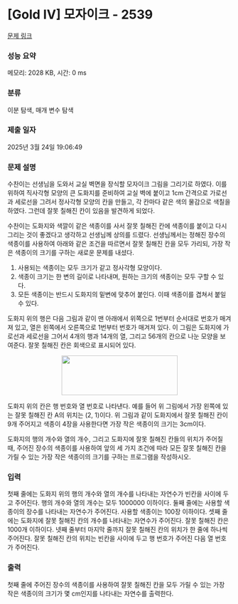 # [Gold IV] 모자이크 - 2539 

[문제 링크](https://www.acmicpc.net/problem/2539) 

### 성능 요약

메모리: 2028 KB, 시간: 0 ms

### 분류

이분 탐색, 매개 변수 탐색

### 제출 일자

2025년 3월 24일 19:06:49

### 문제 설명

<p>수찬이는 선생님을 도와서 교실 벽면을 장식할 모자이크 그림을 그리기로 하였다. 이를 위하여 직사각형 모양의 큰 도화지를 준비하여 교실 벽에 붙이고 1cm 간격으로 가로선과 세로선을 그려서 정사각형 모양의 칸을 만들고, 각 칸마다 같은 색의 물감으로 색칠을 하였다. 그런데 잘못 칠해진 칸이 있음을 발견하게 되었다.</p>

<p>수찬이는 도화지와 색깔이 같은 색종이를 사서 잘못 칠해진 칸에 색종이를 붙이고 다시 그리는 것이 좋겠다고 생각하고 선생님께 상의를 드렸다. 선생님께서는 정해진 장수의 색종이를 사용하여 아래와 같은 조건을 따르면서 잘못 칠해진 칸을 모두 가리되, 가장 작은 색종이의 크기를 구하는 새로운 문제를 내셨다.</p>

<ol>
	<li>사용되는 색종이는 모두 크기가 같고 정사각형 모양이다.</li>
	<li>색종이 크기는 한 변의 길이로 나타내며, 원하는 크기의 색종이는 모두 구할 수 있다.</li>
	<li>모든 색종이는 반드시 도화지의 밑변에 맞추어 붙인다. 이때 색종이를 겹쳐서 붙일 수 있다.</li>
</ol>

<p>도화지 위의 행은 다음 그림과 같이 맨 아래에서 위쪽으로 1번부터 순서대로 번호가 매겨져 있고, 열은 왼쪽에서 오른쪽으로 1번부터 번호가 매겨져 있다. 이 그림은 도화지에 가로선과 세로선을 그어서 4개의 행과 14개의 열, 그리고 56개의 칸으로 나눈 모양을 보여준다. 잘못 칠해진 칸은 회색으로 표시되어 있다.  </p>

<p style="text-align: center;"><img alt="" src="https://upload.acmicpc.net/c954c2d8-b39f-4918-bba7-9a3ea6fb0d14/-/preview/" style="width: 261px; height: 89px;"></p>

<p>도화지 위의 칸은 행 번호와 열 번호로 나타낸다. 예를 들어 위 그림에서 가장 왼쪽에 있는 잘못 칠해진 칸 A의 위치는 (2, 1)이다. 위 그림과 같이 도화지에서 잘못 칠해진 칸이 9개 주어지고 색종이 4장을 사용한다면 가장 작은 색종이의 크기는 3cm이다.</p>

<p>도화지의 행의 개수와 열의 개수, 그리고 도화지에 잘못 칠해진 칸들의 위치가 주어질 때, 주어진 장수의 색종이를 사용하여 앞의 세 가지 조건에 따라 모든 잘못 칠해진 칸을 가릴 수 있는 가장 작은 색종이의 크기를 구하는 프로그램을 작성하시오.</p>

### 입력 

 <p>첫째 줄에는 도화지 위의 행의 개수와 열의 개수를 나타내는 자연수가 빈칸을 사이에 두고 주어진다. 행의 개수와 열의 개수는 모두 1000000 이하이다. 둘째 줄에는 사용할 색종이의 장수를 나타내는 자연수가 주어진다. 사용할 색종이는 100장 이하이다. 셋째 줄에는 도화지에 잘못 칠해진 칸의 개수를 나타내는 자연수가 주어진다. 잘못 칠해진 칸은 1000개 이하이다. 넷째 줄부터 마지막 줄까지 잘못 칠해진 칸의 위치가 한 줄에 하나씩 주어진다. 잘못 칠해진 칸의 위치는 빈칸을 사이에 두고 행 번호가 주어진 다음 열 번호가 주어진다.</p>

### 출력 

 <p>첫째 줄에 주어진 장수의 색종이를 사용하여 잘못 칠해진 칸을 모두 가릴 수 있는 가장 작은 색종이의 크기가 몇 cm인지를 나타내는 자연수를 출력한다.</p>

